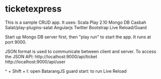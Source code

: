 ticketexpress
=============

This is a sample CRUD app. It uses:
	Scala
	Play 2.10
	Mongo DB
	Casbah
	Salat/play-plugins-salat
	Angularjs
	Twitter Bootstrap
	Live Reload/Guard

Start up Mongo DB server first, then "play run" to start the app. It runs at port 9000.


JSON format is used to communicate between client and server. To access the JSON API:
	http://localhost:9000/api/ticket
	http://localhost:9000/api/user


^ + Shift + I: open BatarangJS
guard start: to run Live Reload

